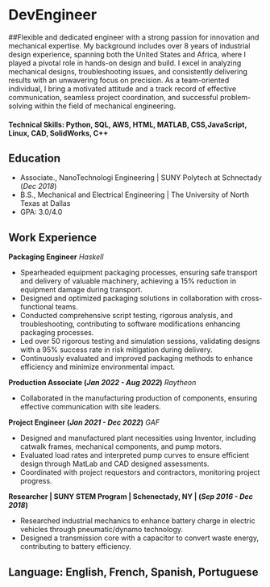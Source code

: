 # DevEngineer

##Flexible and dedicated engineer with a strong passion for innovation and mechanical expertise. My background includes over 8 years of industrial design experience, spanning both the United States and Africa, where I played a pivotal role in hands-on design and build. I excel in analyzing mechanical designs, troubleshooting issues, and consistently delivering results with an unwavering focus on precision. As a team-oriented individual, I bring a motivated attitude and a track record of effective communication, seamless project coordination, and successful problem-solving within the field of mechanical engineering.

#### Technical Skills: Python, SQL, AWS, HTML, MATLAB, CSS,JavaScript, Linux, CAD, SolidWorks, C++

## Education
- Associate., NanoTechnologi Engineering | SUNY Polytech at Schnectady (_Dec 2018_) 		        		
- B.S., Mechanical and Electrical Engineering | The University of North Texas at Dallas
- GPA: 3.0/4.0
## Work Experience
**Packaging Engineer**
*Haskell*
- Spearheaded equipment packaging processes, ensuring safe transport and delivery of valuable machinery, achieving a 15% reduction in equipment damage during transport.
- Designed and optimized packaging solutions in collaboration with cross-functional teams.
- Conducted comprehensive script testing, rigorous analysis, and troubleshooting, contributing to software modifications enhancing packaging processes.
- Led over 50 rigorous testing and simulation sessions, validating designs with a 95% success rate in risk mitigation during delivery.
- Continuously evaluated and improved packaging methods to enhance efficiency and minimize environmental impact.

**Production Associate (_Jan 2022 - Aug 2022_)**
*Raytheon*
- Collaborated in the manufacturing production of components, ensuring effective communication with site leaders.

**Project Engineer (_Jan 2021 - Dec 2022_)**
*GAF*
- Designed and manufactured plant necessities using Inventor, including catwalk frames, mechanical components, and pump motors.
- Evaluated load rates and interpreted pump curves to ensure efficient design through MatLab and CAD designed assessments.
- Coordinated with project requestors and contractors, monitoring project progress.

**Researcher | SUNY STEM Program | Schenectady, NY | (_Sep 2016 - Dec 2018_)**
- Researched industrial mechanics to enhance battery charge in electric vehicles through pneumatic/dynamo technology.
- Designed a transmission core with a capacitor to convert waste energy, contributing to battery efficiency.

## Language: English, French, Spanish, Portuguese

